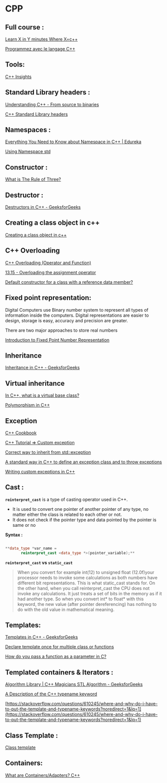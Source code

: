 # CPP
## Full course :

[Learn X in Y minutes Where X=c++](https://learnxinyminutes.com/docs/c++/)

[Programmez avec le langage C++](https://openclassrooms.com/fr/courses/1894236-programmez-avec-le-langage-c)

## Tools:

[C++ Insights](https://cppinsights.io/)

## Standard Library headers :

[Understanding C++ - From source to binaries](https://www.daniweb.com/programming/software-development/tutorials/466177/understanding-c-from-source-to-binaries)

[C++ Standard Library headers](https://en.cppreference.com/w/cpp/header)

## Namespaces :

[Everything You Need to Know about Namespace in C++ | Edureka](https://www.edureka.co/blog/namespace-in-cpp/)

[Using Namespace std](https://stackoverflow.com/questions/6077566/using-namespace-std)

## Constructor :

[](https://www.geeksforgeeks.org/constructors-c/)

[What is The Rule of Three?](https://stackoverflow.com/questions/4172722/what-is-the-rule-of-three)

## Destructor :

[Destructors in C++ - GeeksforGeeks](https://www.geeksforgeeks.org/destructors-c/)

## Creating a class object in c++

[Creating a class object in c++](https://stackoverflow.com/questions/15310846/creating-a-class-object-in-c)

## C++ Overloading

[C++ Overloading (Operator and Function)](https://www.tutorialspoint.com/cplusplus/cpp_overloading.htm)

[13.15 - Overloading the assignment operator](https://www.learncpp.com/cpp-tutorial/overloading-the-assignment-operator/)

[Default constructor for a class with a reference data member?](https://stackoverflow.com/questions/22875186/default-constructor-for-a-class-with-a-reference-data-member)

## Fixed point representation:

Digital Computers use  Binary number system to represent all types of information inside the computers. Digital representations are easier to design, storage is easy, accuracy and precision are greater.

There are two major approaches to store real numbers

[Introduction to Fixed Point Number Representation](https://inst.eecs.berkeley.edu/~cs61c/sp06/handout/fixedpt.html)

## Inheritance

[Inheritance in C++ - GeeksforGeeks](https://www.geeksforgeeks.org/inheritance-in-c/)

## Virtual inheritance

[In C++, what is a virtual base class?](https://stackoverflow.com/questions/21558/in-c-what-is-a-virtual-base-class)

[Polymorphism in C++](https://stackoverflow.com/questions/5854581/polymorphism-in-c/5854862#5854862)

## Exception

[C++ Cookbook](https://www.oreilly.com/library/view/c-cookbook/0596007612/ch09s02.html)

[C++ Tutorial => Custom exception](https://riptutorial.com/cplusplus/example/23640/custom-exception)

[Correct way to inherit from std::exception](https://stackoverflow.com/questions/8152720/correct-way-to-inherit-from-stdexception)

[A standard way in C++ to define an exception class and to throw exceptions](https://stackoverflow.com/questions/6159665/a-standard-way-in-c-to-define-an-exception-class-and-to-throw-exceptions)

[Writing custom exceptions in C++](https://stackoverflow.com/questions/13258786/writing-custom-exceptions-in-c)

## Cast :

**`reinterpret_cast`** is a type of casting operator used in C++.

- It is used to convert one pointer of another pointer of any type, no matter either the class is related to each other or not.
- It does not check if the pointer type and data pointed by the pointer is same or no

**Syntax :**

```cpp

**data_type *var_name = 
       reinterpret_cast <data_type *>(pointer_variable);**
```

**`reinterpret_cast`  vs `static_cast`**

> When you convert for example int(12) to unsigned float (12.0f)your processor needs to invoke some calculations as both numbers have different bit representations. This is what static_cast stands for. On the other hand, when you call reinterpret_cast the CPU does not invoke any calculations. It just treats a set of bits in the memory as if it had another type. So when you convert int* to float* with this keyword, the new value (after pointer dereferencing) has nothing to do with the old value in mathematical meaning.
> 

## Templates:

[Templates in C++ - GeeksforGeeks](https://www.geeksforgeeks.org/templates-cpp/)

[Declare template once for multiple class or functions](https://stackoverflow.com/questions/25594885/declare-templatetypename-t-once-for-multiple-class-or-functions)

[How do you pass a function as a parameter in C?](https://stackoverflow.com/questions/9410/how-do-you-pass-a-function-as-a-parameter-in-c)

## Templated containers & Iterators :

[Algorithm Library | C++ Magicians STL Algorithm - GeeksforGeeks](https://www.geeksforgeeks.org/c-magicians-stl-algorithms/)

[A Description of the C++ typename keyword](http://pages.cs.wisc.edu/~driscoll/typename.html)

[https://stackoverflow.com/questions/610245/where-and-why-do-i-have-to-put-the-template-and-typename-keywords?noredirect=1&lq=1](https://stackoverflow.com/questions/610245/where-and-why-do-i-have-to-put-the-template-and-typename-keywords?noredirect=1&lq=1)

## Class Template :

[Class template](https://en.cppreference.com/w/cpp/language/class_template)

## Containers:

[What are Containers/Adapters? C++](https://stackoverflow.com/questions/3873802/what-are-containers-adapters-c)
